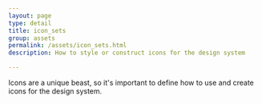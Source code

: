 ```yaml
---
layout: page
type: detail
title: icon_sets
group: assets
permalink: /assets/icon_sets.html
description: How to style or construct icons for the design system

---
```


Icons are a unique beast, so it's important to define how to use and create icons for the design system.

